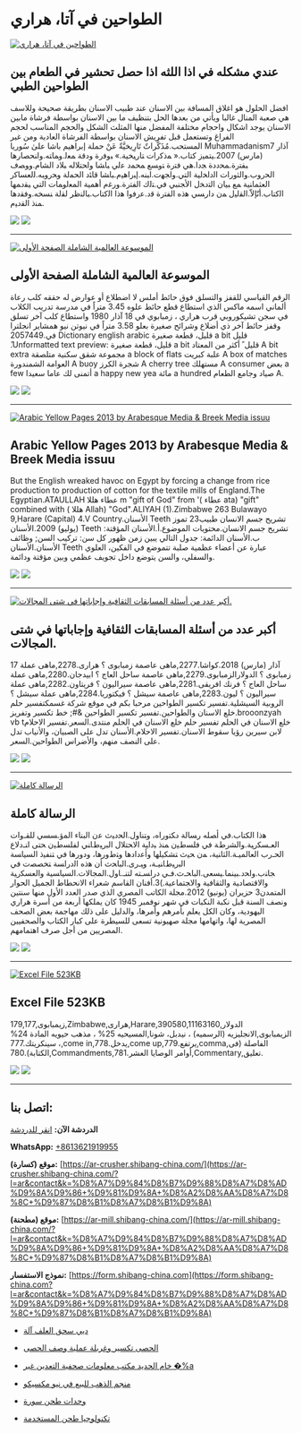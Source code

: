 # الطواحين في آتا، هراري

<a href="https://swt.shibang-china.com/?l=ar&img&k=%D8%A7%D9%84%D8%B7%D9%88%D8%A7%D8%AD%D9%8A%D9%86+%D9%81%D9%8A+%D8%A2%D8%AA%D8%A7%D8%8C+%D9%87%D8%B1%D8%A7%D8%B1%D9%8A" target="_blank">![الطواحين في آتا، هراري](http://static.shibang-china.com/all-800x300/1365.jpg)</a>

## عندي مشكله في اذا اللثه اذا حصل تحشير في الطعام بين الطواحين الطبي
افضل الحلول هو اغلاق المسافة بين الاسنان عند طبيب الاسنان بطريقة صحيحة وللاسف هي صعبة المنال غالبا ويأتي من بعدها الحل بتنظيف ما بين الاسنان بواسطة فرشاة مابين الاسنان يوجد اشكال واحجام مختلفة المفضل منها المثلث الشكل والحجم المناسب لحجم الفراغ وتستعمل قبل تفريش الاسنان بواسطة الفرشاة العادية ومن غير المستحب.مُذَكَّراتٌ تَارِيخيَّةٌ عَنْ حملة إبراهيم باشا علىٰ سُوريا Muhammadanism7 آذار (مارس) 2007.ﻴﺘﻤﻴز ﮐﺘﺎب.« ﻤذﮐرات ﺘﺎرﻴﺨﻴﺔ.» ﺒوﻓرة ودﻗﺔ ﻤﻌﻟ.وﻤﺎﺘﻪ.واﻨﺤﺼﺎرﻫﺎ ﺒﻔﺘرة.ﻤﺤددة ﺠدا.ﻫﻲ ﻓﺘرة ﺘوﺴﻊ ﻤﺤﻤد ﻋﻟﻲ ﺒﺎﺸﺎ واﺤﺘﻼﻟﻪ ﺒﻼد اﻟﺸﺎم.ووﺼف اﻟﺤروب.واﻟﺜورات اﻟداﺨﻟﻴﺔ اﻟﺘﻲ.واﺠﻬت.اﺒﻨﻪ.إﺒراﻫﻴم.ﺒﺎﺸﺎ ﻗﺎﺌد اﻟﺤﻤﻟﺔ وﺤروﺒﻪ.ﻟﻟﻌﺴﺎﮐر اﻟﻌﺜﻤﺎﻨﻴﺔ ﻤﻊ ﺒﻴﺎن اﻟﺘدﺨل اﻷﺠﻨﺒﻲ ﻓﻲ.ﺘﻟك اﻟﻔﺘرة.ورﻏم أﻫﻤﻴﺔ اﻟﻤﻌﻟوﻤﺎت اﻟﺘﻲ ﻴﻘدﻤﻬﺎ اﻟﮐﺘﺎب.أنّإﻻّ.اﻟﻘﻟﻴل ﻤن دارﺴﻲ ﻫذه اﻟﻔﺘرة ﻗد.ﻋرﻓوا ﻫذا اﻟﮐﺘﺎب.ﺒﺎﻟﻨظر ﻟﻘﻟﺔ ﻨﺴﺨﻪ.وﻓﻘدﻫﺎ ﻤﻨذ اﻟﻘدﻴم.


<a href="https://whatsapp.shibangsoft.com/WhatsApp.php" target="_blank" title="WhatsApp">![](http://static.shibang-china.com/icon/whatsapp.png)</a> <a href="https://swt.shibang-china.com/?l=ar&icon&k=%D8%A7%D9%84%D8%B7%D9%88%D8%A7%D8%AD%D9%8A%D9%86+%D9%81%D9%8A+%D8%A2%D8%AA%D8%A7%D8%8C+%D9%87%D8%B1%D8%A7%D8%B1%D9%8A" target="_blank">![](http://static.shibang-china.com/icon/chat-ar.png)</a>

---

<a href="https://swt.shibang-china.com/?l=ar&img&k=%D8%A7%D9%84%D8%B7%D9%88%D8%A7%D8%AD%D9%8A%D9%86+%D9%81%D9%8A+%D8%A2%D8%AA%D8%A7%D8%8C+%D9%87%D8%B1%D8%A7%D8%B1%D9%8A" target="_blank">![الموسوعة العالمية الشاملة الصفحة الأولى](http://static.shibang-china.com/all-800x300/1434.jpg)</a>

## الموسوعة العالمية الشاملة الصفحة الأولى
الرقم القياسي للقفز والتسلق فوق حائط أملس لا اضطلاع أو عوارض له حققه كلب رعاة ألماني اسمه ماكس الذي استطاع قطع حائط علوه 3.45 متراً في مدرسة تدريب الكلاب في سجن تشيكوروبي قرب هراري ، زمبابوي في 18 آذار 1980 واستطاع كلب آخر تسلق وقفز حائط آخر ذي أضلاع وشرائح صغيرة بعلو 3.58 متراً في نيوتن نيو همشاير انجلترا في.2057449 Dictionary english arabic قليل، قطعة صغيرة a bit قليل ً.Unformatted text preview: قليل، قطعة صغيرة a bit قليل ً أكثر من المعتاد A bit extra مجموعة شقق سكنية متلصقة a block of flats علبة كبريت A box of matches العوامة الشمندورة A buoy شجرة الكرز A cherry tree مستهلك A consumer بعض a few أتمنى لك عاما سعيدا a happy new yea مائة a hundred صياد وجامع الطعام A.


<a href="https://whatsapp.shibangsoft.com/WhatsApp.php" target="_blank" title="WhatsApp">![](http://static.shibang-china.com/icon/whatsapp.png)</a> <a href="https://swt.shibang-china.com/?l=ar&icon&k=%D8%A7%D9%84%D8%B7%D9%88%D8%A7%D8%AD%D9%8A%D9%86+%D9%81%D9%8A+%D8%A2%D8%AA%D8%A7%D8%8C+%D9%87%D8%B1%D8%A7%D8%B1%D9%8A" target="_blank">![](http://static.shibang-china.com/icon/chat-ar.png)</a>

---

<a href="https://swt.shibang-china.com/?l=ar&img&k=%D8%A7%D9%84%D8%B7%D9%88%D8%A7%D8%AD%D9%8A%D9%86+%D9%81%D9%8A+%D8%A2%D8%AA%D8%A7%D8%8C+%D9%87%D8%B1%D8%A7%D8%B1%D9%8A" target="_blank">![Arabic Yellow Pages 2013 by Arabesque Media &amp; Breek Media issuu](http://static.shibang-china.com/all-800x300/443.jpg)</a>

## Arabic Yellow Pages 2013 by Arabesque Media &amp; Breek Media issuu
But the English wreaked havoc on Egypt by forcing a change from rice production to production of cotton for the textile mills of England.The Egyptian.ATAULLAH عطاء هللا m &quot;gift of God&quot; from &#39;( عطاء ata) &quot;gift&quot; combined with ( هللا Allah) &quot;God&quot;.ALIYAH (1).Zimbabwe 263 Bulawayo 9,Harare (Capital) 4.V Country.الأسنان Teeth تشريح جسم الانسان طبيب23 تموز (يوليو) 2009.الأسنان Teeth تشريح جسم الانسان.محتويات الموضوع.أ‌.الأسنان المؤقتة: ب‌.الأسنان الدائمة: جدول التالي يبين زمن ظهور كل سن: تركيب السن; وظائف الأسنان.الأسنان Teeth عبارة عن أعضاء عظمية صلبة تتموضع في الفكين، العلوي والسفلي، والسن يتوضع داخل تجويف عظمي وبين مؤقتة ودائمة.


<a href="https://whatsapp.shibangsoft.com/WhatsApp.php" target="_blank" title="WhatsApp">![](http://static.shibang-china.com/icon/whatsapp.png)</a> <a href="https://swt.shibang-china.com/?l=ar&icon&k=%D8%A7%D9%84%D8%B7%D9%88%D8%A7%D8%AD%D9%8A%D9%86+%D9%81%D9%8A+%D8%A2%D8%AA%D8%A7%D8%8C+%D9%87%D8%B1%D8%A7%D8%B1%D9%8A" target="_blank">![](http://static.shibang-china.com/icon/chat-ar.png)</a>

---

<a href="https://swt.shibang-china.com/?l=ar&img&k=%D8%A7%D9%84%D8%B7%D9%88%D8%A7%D8%AD%D9%8A%D9%86+%D9%81%D9%8A+%D8%A2%D8%AA%D8%A7%D8%8C+%D9%87%D8%B1%D8%A7%D8%B1%D9%8A" target="_blank">![أكبر عدد من أسئلة المسابقات الثقافية وإجاباتها في شتى المجالات.](http://static.shibang-china.com/all-800x300/786.jpg)</a>

## أكبر عدد من أسئلة المسابقات الثقافية وإجاباتها في شتى المجالات.
17 آذار (مارس) 2018.كواشا.2277,ماهى عاصمة زمبابوى ؟ هرارى.2278,ماهى عملة زمبابوى ؟ الدولارالزمبابوى.2279,ماهى عاصمة ساحل العاج ؟ ابيدجان.2280,ماهى عملة ساحل العاج ؟ فرنك افريقى.2281,ماهى عاصمة سيراليون ؟ فريتاون.2282,ماهى عملة سيراليون ؟ ليون.2283,ماهى عاصمة سيشل ؟ فيكتوريا.2284,ماهى عملة سيشل ؟ الروبية السيشلية.تفسير تكسير الطواحين مرحبا بكم في موقع شركة غسمكتفسير حلم خلع الاسنان والطواحين.تفسير تكسير الطواحين &amp;#; خط تكسير وتفريز.brooonzyah vb tخلع الاسنان في الحلم تفسير حلم خلع الاسنان في الحلم منتدى.السعر.تفسير الاحلام لابن سيرين رؤيا سقوط الاسنان.تفسير الاحلام.الأسنان تدل على الصبيان، والأنياب تدل على النصف منهم، والأضراس الطواحين.السعر.


<a href="https://whatsapp.shibangsoft.com/WhatsApp.php" target="_blank" title="WhatsApp">![](http://static.shibang-china.com/icon/whatsapp.png)</a> <a href="https://swt.shibang-china.com/?l=ar&icon&k=%D8%A7%D9%84%D8%B7%D9%88%D8%A7%D8%AD%D9%8A%D9%86+%D9%81%D9%8A+%D8%A2%D8%AA%D8%A7%D8%8C+%D9%87%D8%B1%D8%A7%D8%B1%D9%8A" target="_blank">![](http://static.shibang-china.com/icon/chat-ar.png)</a>

---

<a href="https://swt.shibang-china.com/?l=ar&img&k=%D8%A7%D9%84%D8%B7%D9%88%D8%A7%D8%AD%D9%8A%D9%86+%D9%81%D9%8A+%D8%A2%D8%AA%D8%A7%D8%8C+%D9%87%D8%B1%D8%A7%D8%B1%D9%8A" target="_blank">![الرسالة كاملة](http://static.shibang-china.com/all-800x300/96.jpg)</a>

## الرسالة كاملة
ﻫﺫﺍ ﺍﻟﻜﺘﺎﺏ.ﻓﻲ ﺃﺼﻠﻪ ﺭﺴﺎﻟﺔ ﺩﻜﺘﻭﺭﺍﻩ، ﻭﺘﻨﺎﻭل.ﺍﻟﺤﺩﻴﺙ ﻋﻥ ﺍﻟﺒﻨﺎﺀ ﺍﻟﻤﺅ.ﺴﺴﻲ ﻟﻠﻘـﻭﺍﺕ ﺍﻟﻌـﺴﻜﺭﻴﺔ.ﻭﺍﻟﺸﺭﻁﺔ ﻓﻲ ﻓﻠﺴﻁﻴﻥ ﻤﻨﺫ ﺒﺩﺍﻴﺔ ﺍﻻﺤﺘﻼل ﺍﻟﺒﺭﻴﻁﺎﻨﻲ ﻟﻔﻠﺴﻁﻴﻥ ﺤﺘﻰ ﺍﻨـﺩﻻﻉ ﺍﻟﺤـﺭﺏ ﺍﻟﻌﺎﻟﻤﻴـﺔ.ﺍﻟﺜﺎﻨﻴﺔ، ﻤﻥ ﺤﻴﺙ ﺘﺸﻜﻴﻠﻬﺎ ﻭﺃﻋﺩﺍﺩﻫﺎ ﻭﺘﻁﻭﺭﻫﺎ، ﻭﺩﻭﺭﻫﺎ ﻓﻲ ﺘﻨﻔﻴﺫ ﺍﻟﺴﻴﺎﺴﺔ ﺍﻟﺒﺭﻴﻁﺎﻨﻴـﺔ، ﻭﻴـﺭﻯ.ﺍﻟﺒﺎﺤﺙ ﺃﻥ ﻫﺫﻩ ﺍﻟﺩﺭﺍﺴﺔ ﺘﺨﺼﺼﺕ ﻓﻲ ﺠﺎﻨﺏ.ﻭﺍﺤﺩ.ﺒﻴﻨﻤﺎ.ﻴﺴﻌﻰ.ﺍﻟﺒﺎﺤـﺙ.ﻓـﻲ ﺩﺭﺍﺴـﺘﻪ ﻟﺘﻨـ.ﺎﻭل.ﺍﻟﻤﺠﺎﻻﺕ.ﺍﻟﺴﻴﺎﺴﻴﺔ ﻭﺍﻟﻌﺴﻜﺭﻴﺔ ﻭﺍﻻﻗﺘﺼﺎﺩﻴﺔ ﻭﺍﻟﺜﻘﺎﻓﻴﺔ ﻭﺍﻻﺠﺘﻤﺎﻋﻴﺔ.)3.أفنان القاسم شعراء الانحطاط الجميل الحوار المتمدن3 حزيران (يونيو) 2012.مجلة الكاتب المصري الذي صدر العدد الأول منها سنتين ونصف السنة قبل نكبة النكبات في شهر نوفمبر 1945 كان يملكها أربعة من أسرة هراري اليهودية، وكان الكل يعلم بأمرهم وأمرها، والدليل على ذلك مهاجمة بعض الصحف المصرية لها، واتهامها مجلة صهيونية تسعى للسيطرة على كبار الكتاب والصحفيين المصريين من أجل صرف اهتمامهم.


<a href="https://whatsapp.shibangsoft.com/WhatsApp.php" target="_blank" title="WhatsApp">![](http://static.shibang-china.com/icon/whatsapp.png)</a> <a href="https://swt.shibang-china.com/?l=ar&icon&k=%D8%A7%D9%84%D8%B7%D9%88%D8%A7%D8%AD%D9%8A%D9%86+%D9%81%D9%8A+%D8%A2%D8%AA%D8%A7%D8%8C+%D9%87%D8%B1%D8%A7%D8%B1%D9%8A" target="_blank">![](http://static.shibang-china.com/icon/chat-ar.png)</a>

---

<a href="https://swt.shibang-china.com/?l=ar&img&k=%D8%A7%D9%84%D8%B7%D9%88%D8%A7%D8%AD%D9%8A%D9%86+%D9%81%D9%8A+%D8%A2%D8%AA%D8%A7%D8%8C+%D9%87%D8%B1%D8%A7%D8%B1%D9%8A" target="_blank">![Excel File 523KB](http://static.shibang-china.com/all-800x300/114.jpg)</a>

## Excel File 523KB
179,177,زيمبابوى,Zimbabwe,هرارى,Harare,390580,11163160,الدولار الزيمبابوى,الانجليزيه (الرسميه) ، نيدبل، شونا,المسيحيه 25% ، مذهب حيويه المادة 24% ، سينكريتك.777,come in,يدخل.778,come up,يرتفع.779,comma,الفاصلة (فى الكتابة).780,Commandments,أوامر الوصايا العشر.781,Commentary,تعليق.

<a href="https://whatsapp.shibangsoft.com/WhatsApp.php" target="_blank" title="WhatsApp">![](http://static.shibang-china.com/icon/whatsapp.png)</a> <a href="https://swt.shibang-china.com/?l=ar&icon&k=%D8%A7%D9%84%D8%B7%D9%88%D8%A7%D8%AD%D9%8A%D9%86+%D9%81%D9%8A+%D8%A2%D8%AA%D8%A7%D8%8C+%D9%87%D8%B1%D8%A7%D8%B1%D9%8A" target="_blank">![](http://static.shibang-china.com/icon/chat-ar.png)</a>

---
## اتصل بنا:

**الدردشة الآن:** [انقر للدردشة](https://swt.shibang-china.com?l=ar&contact&k=%D8%A7%D9%84%D8%B7%D9%88%D8%A7%D8%AD%D9%8A%D9%86+%D9%81%D9%8A+%D8%A2%D8%AA%D8%A7%D8%8C+%D9%87%D8%B1%D8%A7%D8%B1%D9%8A)

**WhatsApp:**  [+8613621919955](https://whatsapp.shibangsoft.com/WhatsApp.php)

**موقع (كسارة):** [https://ar-crusher.shibang-china.com/](https://ar-crusher.shibang-china.com/?l=ar&contact&k=%D8%A7%D9%84%D8%B7%D9%88%D8%A7%D8%AD%D9%8A%D9%86+%D9%81%D9%8A+%D8%A2%D8%AA%D8%A7%D8%8C+%D9%87%D8%B1%D8%A7%D8%B1%D9%8A)

**موقع (مطحنة):** [https://ar-mill.shibang-china.com/](https://ar-mill.shibang-china.com/?l=ar&contact&k=%D8%A7%D9%84%D8%B7%D9%88%D8%A7%D8%AD%D9%8A%D9%86+%D9%81%D9%8A+%D8%A2%D8%AA%D8%A7%D8%8C+%D9%87%D8%B1%D8%A7%D8%B1%D9%8A)

**نموذج الاستفسار:** [https://form.shibang-china.com](https://form.shibang-china.com?l=ar&contact&k=%D8%A7%D9%84%D8%B7%D9%88%D8%A7%D8%AD%D9%8A%D9%86+%D9%81%D9%8A+%D8%A2%D8%AA%D8%A7%D8%8C+%D9%87%D8%B1%D8%A7%D8%B1%D9%8A)

* [ديي سحق العلف آلة](../30/%D8%AF%D9%8A%D9%8A%20%D8%B3%D8%AD%D9%82%20%D8%A7%D9%84%D8%B9%D9%84%D9%81%20%D8%A2%D9%84%D8%A9.md)

* [الحصى تكسير وغربلة عملية وصف الحصى](../29/%D8%A7%D9%84%D8%AD%D8%B5%D9%89%20%D8%AA%D9%83%D8%B3%D9%8A%D8%B1%20%D9%88%D8%BA%D8%B1%D8%A8%D9%84%D8%A9%20%D8%B9%D9%85%D9%84%D9%8A%D8%A9%20%D9%88%D8%B5%D9%81%20%D8%A7%D9%84%D8%AD%D8%B5%D9%89.md)

* [خام الحديد مكتب معلومات صحفية التعدين غير �%a](../27/%D8%AE%D8%A7%D9%85%20%D8%A7%D9%84%D8%AD%D8%AF%D9%8A%D8%AF%20%D9%85%D9%83%D8%AA%D8%A8%20%D9%85%D8%B9%D9%84%D9%88%D9%85%D8%A7%D8%AA%20%D8%B5%D8%AD%D9%81%D9%8A%D8%A9%20%D8%A7%D9%84%D8%AA%D8%B9%D8%AF%D9%8A%D9%86%20%D8%BA%D9%8A%D8%B1%20%EF%BF%BD%25a.md)

* [منجم الذهب للبيع في نيو مكسيكو](../28/%D9%85%D9%86%D8%AC%D9%85%20%D8%A7%D9%84%D8%B0%D9%87%D8%A8%20%D9%84%D9%84%D8%A8%D9%8A%D8%B9%20%D9%81%D9%8A%20%D9%86%D9%8A%D9%88%20%D9%85%D9%83%D8%B3%D9%8A%D9%83%D9%88.md)

* [وحدات طحن سورة](../28/%D9%88%D8%AD%D8%AF%D8%A7%D8%AA%20%D8%B7%D8%AD%D9%86%20%D8%B3%D9%88%D8%B1%D8%A9.md)

* [تكنولوجيا طحن المستخدمة](../28/%D8%AA%D9%83%D9%86%D9%88%D9%84%D9%88%D8%AC%D9%8A%D8%A7%20%D8%B7%D8%AD%D9%86%20%D8%A7%D9%84%D9%85%D8%B3%D8%AA%D8%AE%D8%AF%D9%85%D8%A9.md)